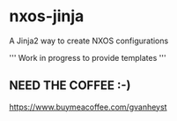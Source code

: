 # nxos-jinja

A Jinja2 way to create NXOS configurations

''' 
Work in progress to provide templates
'''

## NEED THE COFFEE :-)
https://www.buymeacoffee.com/gvanheyst

